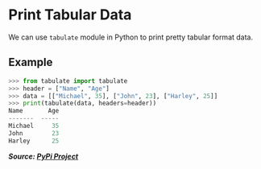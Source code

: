 # Print Tabular Data

We can use `tabulate` module in Python to print pretty tabular format data.

## Example

```python
>>> from tabulate import tabulate
>>> header = ["Name", "Age"]
>>> data = [["Michael", 35], ["John", 23], ["Harley", 25]]
>>> print(tabulate(data, headers=header))
Name       Age
-------  -----
Michael     35
John        23
Harley      25
```

**_Source: [PyPi Project](https://pypi.org/project/tabulate/)_**
